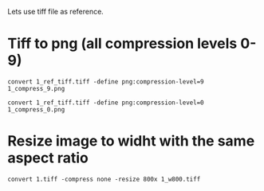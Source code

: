 Lets use tiff file as reference.

# Tiff to png (all compression levels 0-9)
```
convert 1_ref_tiff.tiff -define png:compression-level=9 1_compress_9.png

convert 1_ref_tiff.tiff -define png:compression-level=0 1_compress_0.png

```

# Resize image to widht with the same aspect ratio

```
convert 1.tiff -compress none -resize 800x 1_w800.tiff

```